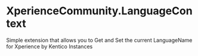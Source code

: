 # XperienceCommunity.LanguageContext
Simple extension that allows you to Get and Set the current LanguageName for Xperience by Kentico Instances
